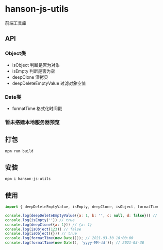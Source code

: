 # hanson-js-utils

前端工具库

## API

### Object类

- isObject             判断是否为对象
- isEmpty              判断是否为空
- deepClone            深拷贝
- deepDeleteEmptyValue 过滤对象空值

### Date类

- formatTime           格式化时间戳

### 暂未搭建本地服务器预览

## 打包

``` javascript
npm run build
```

## 安装

``` javascript
npm i hanson-js-utils
```


## 使用

``` javascript
import { deepDeleteEmptyValue, isEmpty, deepClone, isObject, formatTime } from 'hanson-js-utils'

console.log(deepDeleteEmptyValue({a: 1, b: '', c: null, d: false})) // {a: 1, d: false}
console.log(isEmpty('')) // true
console.log(deepClone({a: 1})) // {a: 1}
console.log(isObject(123)) // false
console.log(isObject({})) // true
console.log(formatTime(new Date())); // 2021-03-30 18:00:00
console.log(formatTime(new Date(), 'yyyy-MM-dd')); // 2021-03-30

